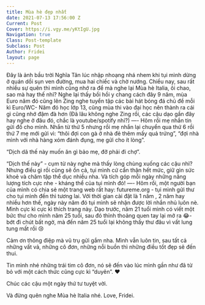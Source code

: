 ```yaml
---
title: Mùa hè đẹp nhất
date: 2021-07-13 17:56:00 Z
Current: Post
Cover: https://i.vgy.me/yKtIgU.jpg
Navigation: true
Class: Post-template
Subclass: Post
Author: Fridei
layout: page
---
```


Đây là ảnh bầu trời Nghĩa Tân lúc nhập nhoạng nhá nhem
khi tụi mình dừng ở quán dồi sụn ven đường, mua hai chiếc và chờ nướng.
Chiều nay, sau rất nhiều sự quên thì mình cũng nhớ ra để mà nghe lại Mùa hè Italia, ôi chao, sao mà hay thế nhỉ?
Nghe lại thấy bồi hồi y chang cách đây 9 năm, mùa Euro năm đó cũng lên Zing nghe tuyển tập các bài hát bóng đá chủ đề mỗi kì Euro/WC- Năm đó học lớp 13, cũng mùa thi vào đại học nên thành ra cái gì cũng nhớ đậm đà hơn (Đã lâu không nghe Zing rồi, các cậu dạo gần đây hay nghe ở đâu đó, chắc là youtube/spotify nhỉ?)
—-
Hôm rồi mẹ nhắn tin gửi đồ cho mình.
Nhắn từ thứ 5 nhưng rồi mẹ nhắn lại chuyển qua thứ 6 rồi thứ 7 mẹ mới gửi vì: “thôi đợi con gà ở nhà đẻ thêm mấy quả trứng”, “đợi nhà mình với nhà hàng xóm đánh đụng, mẹ gửi cho ít lòng”.

“Dịch dã thế này muốn ăn gì bảo mẹ, đỡ phải đi chợ”.

“Dịch thế này” - cụm từ này nghe mà thấy lòng chùng xuống các cậu nhỉ?
Nhưng điều gì rồi cũng sẽ ổn cả, tụi mình cứ cẩn thận hết mức, giữ gìn sức khoẻ và chăm tập thể dục nhiều nha.
Và tích góp mỗi ngày những năng lượng tích cực nhe - kháng thể của tụi mình đó!
—-
Hôm rồi, một người bạn của mình có chia sẻ một trang web rất hay: futureme.org - tụi mình gửi thư cho tụi mình đến thì tương lai.
Với thời gian cài đặt là 1 năm , 2 năm hay nhiều hơn thế, ngày này năm đó tụi mình sẽ nhận được lời nhắn nhủ luôn nè.
Mình cực kì cực kì thích trang này.
Dạo trước, năm 21 tuổi mình có viết một bức thư cho mình năm 25 tuổi, sau đó thỉnh thoảng quen tay lại mở ra 😂- bớt đi chút bất ngờ, mà đến năm 25 tuổi lại không thấy thư đâu vì vất lung tung mất rồi 😢

Cảm ơn thông điệp mà vũ trụ gửi gắm nha.
Mình vẫn luôn tin, sau tất cả những vất vả, những cô đơn, những nỗi buồn thì những điều tốt đẹp sẽ đến thui.

Tin mình nhé những trái tim cô đơn, nó sẽ đến vào lúc mình gần như đã từ bỏ với một cách thức cũng cực kì “duyên”.  ♥️

Chúc các cậu một ngày thứ tư tuyệt vời.

Và đừng quên nghe Mùa hè Italia nhé.
Love,
Fridei.